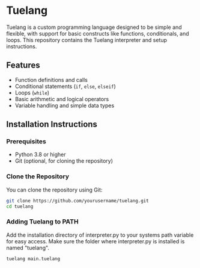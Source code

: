 # Tuelang

Tuelang is a custom programming language designed to be simple and flexible, with support for basic constructs like functions, conditionals, and loops. This repository contains the Tuelang interpreter and setup instructions.

## Features

- Function definitions and calls
- Conditional statements (`if`, `else`, `elseif`)
- Loops (`while`)
- Basic arithmetic and logical operators
- Variable handling and simple data types

## Installation Instructions

### Prerequisites

- Python 3.8 or higher
- Git (optional, for cloning the repository)

### Clone the Repository

You can clone the repository using Git:

```bash
git clone https://github.com/yourusername/tuelang.git
cd tuelang
```
### Adding Tuelang to PATH
Add the installation directory of interpreter.py to your systems path variable for easy access. Make sure the folder where interpreter.py is installed is named "tuelang".
```bash
tuelang main.tuelang
```
